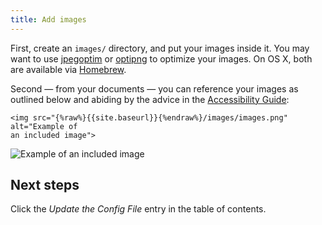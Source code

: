 ```yaml
---
title: Add images
---
```

First, create an `images/` directory, and put
your images inside it. You may want to use
[jpegoptim](https://github.com/tjko/jpegoptim) or
[optipng](http://optipng.sourceforge.net/) to optimize your images. On OS X,
both are available via [Homebrew](http://brew.sh/).

Second — from your documents — you can reference your images as outlined below and abiding by
the advice in the [Accessibility
Guide](http://18f.github.io/accessibility/images/):

```
<img src="{%raw%}{{site.baseurl}}{%endraw%}/images/images.png" alt="Example of
an included image">
```

<img src="{{site.baseurl}}/images/images.png" alt="Example of an included image">

## Next steps

Click the _Update the Config File_ entry in the table of contents.
